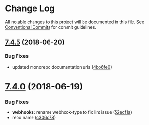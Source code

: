 # Change Log

All notable changes to this project will be documented in this file.
See [Conventional Commits](https://conventionalcommits.org) for commit guidelines.

<a name="7.4.5"></a>
## [7.4.5](https://github.com/heroku/cli/compare/v7.4.4...v7.4.5) (2018-06-20)


### Bug Fixes

* updated monorepo documentation urls ([4bb6fe0](https://github.com/heroku/cli/commit/4bb6fe0))




<a name="7.4.0"></a>
# [7.4.0](https://github.com/heroku/cli/compare/v7.3.0...v7.4.0) (2018-06-19)


### Bug Fixes

* **webhooks:** rename webhook-type to fix lint issue ([52ecf1a](https://github.com/heroku/cli/commit/52ecf1a))
* repo name ([c306c78](https://github.com/heroku/cli/commit/c306c78))
